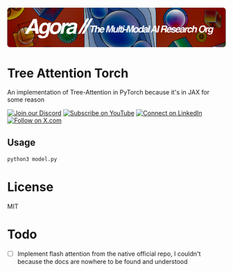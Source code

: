 [![Multi-Modality](agorabanner.png)](https://discord.com/servers/agora-999382051935506503)

# Tree Attention Torch

An implementation of Tree-Attention in PyTorch because it's in JAX for some reason



[![Join our Discord](https://img.shields.io/badge/Discord-Join%20our%20server-5865F2?style=for-the-badge&logo=discord&logoColor=white)](https://discord.gg/agora-999382051935506503) [![Subscribe on YouTube](https://img.shields.io/badge/YouTube-Subscribe-red?style=for-the-badge&logo=youtube&logoColor=white)](https://www.youtube.com/@kyegomez3242) [![Connect on LinkedIn](https://img.shields.io/badge/LinkedIn-Connect-blue?style=for-the-badge&logo=linkedin&logoColor=white)](https://www.linkedin.com/in/kye-g-38759a207/) [![Follow on X.com](https://img.shields.io/badge/X.com-Follow-1DA1F2?style=for-the-badge&logo=x&logoColor=white)](https://x.com/kyegomezb)

## Usage
```bash
python3 model.py
```

# License
MIT

# Todo

- [ ] Implement flash attention from the native official repo, I couldn't because the docs are nowhere to be found and understood 